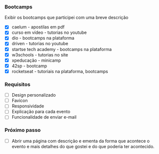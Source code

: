 ### Bootcamps

Exibir os bootcamps que participei com uma breve descrição

- [x] caelum - apostilas em pdf
- [x] curso em vídeo - tutorias no youtube
- [x] dio - bootcamps na plataforma
- [x] driven - tutorias no youtube
- [x] startse tech academy - bootcamps na plataforma
- [x] w3schools - tutorias no site
- [x] xpeducação - minicamp
- [x] 42sp - bootcamp
- [x] rocketseat - tutoriais na plataforma, bootcamps

### Requisitos

- [ ] Design personalizado
- [ ] Favicon
- [ ] Responsividade
- [ ] Explicação para cada evento
- [ ] Funcionalidade de enviar e-mail

### Próximo passo

- [ ] Abrir uma página com descrição e ementa da forma que acontece o evento e mais detalhes do que gostei e do que poderia ter acontecido.